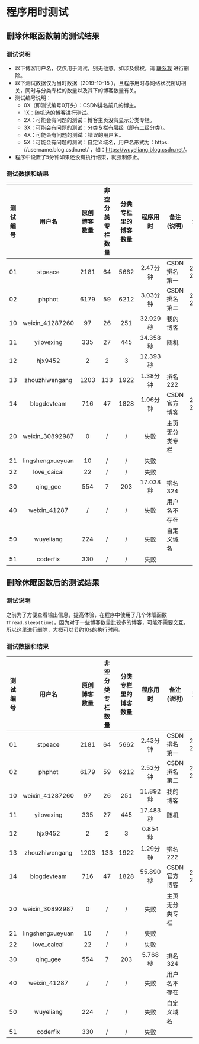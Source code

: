# 程序用时测试

## 删除休眠函数前的测试结果

### 测试说明

- 以下博客用户名，仅仅用于测试，别无他意。如涉及侵权，请 [联系我](sheng.yan836@gmail.com) 进行删除。
- 以下测试数据仅为当时数据（2019-10-15 ），且程序用时与网络状况密切相关，同时与分类专栏的数量以及其下的博客数量有关。
- 测试编号说明：
  - 0X（即测试编号0开头）：CSDN排名前几的博主。
  - 1X：随机选的博客进行测试。
  - 2X：可能会有问题的测试：博客主页没有显示分类专栏。
  - 3X：可能会有问题的测试：分类专栏有层级（即有二级分类）。
  - 4X：可能会有问题的测试：错误的用户名。
  - 5X：可能会有问题的测试：自定义域名，用户名形式为：https: //username.blog.csdn.net/ ，如：<https://wuyeliang.blog.csdn.net/>。
- 程序中设置了5分钟如果还没有执行结束，就强制停止。

### 测试数据和结果

| 测试编号 |      用户名      | 原创博客数量 | 非空分类专栏数量 | 分类专栏里的博客数量 | 程序用时  | 备注(说明)     | 活跃时间        |
| :------: | :--------------: | :----------: | :--------------: | :------------------: | :-------: | -------------- | --------------- |
|    01    |     stpeace      |     2181     |        64        |         5662         | 2.47分钟  | CSDN排名第一   | 2012/10-2019/10 |
|    02    |      phphot      |     6179     |        59        |         6212         | 3.03分钟  | CSDN排名第二   | 2007/7-2009/7   |
|    10    | weixin_41287260  |      97      |        26        |         251          | 32\.929秒 | 我的博客       |                 |
|    11    |    yilovexing    |     335      |        27        |         445          | 34\.358秒 | 随机           |                 |
|    12    |     hjx9452      |      2       |        2         |          3           | 12.393秒  |                |                 |
|    13    |  zhouzhiwengang  |     1203     |       133        |         1922         | 1.38分钟  | 排名222        |                 |
|    14    |   blogdevteam    |     716      |        47        |         1828         | 1.06分钟  | CSDN官方博客   | 2006/4-2019/10  |
|    20    | weixin_30892987  |      0       |        /         |          /           |   失败    | 主页无分类专栏 |                 |
|    21    | lingshengxueyuan |      10      |        /         |          /           |   失败    |                |                 |
|    22    |   love_caicai    |      22      |        /         |          /           |   失败    |                |                 |
|    30    |     qing_gee     |     554      |        7         |         203          | 17.038秒  | 排名324        |                 |
|    40    |   weixin_41287   |      /       |        /         |          /           |   失败    | 用户名不存在   |                 |
|    50    |    wuyeliang     |     224      |        /         |          /           |   失败    | 自定义域名     |                 |
|    51    |     coderfix     |     330      |        /         |          /           |   失败    |                |                 |

## 删除休眠函数后的测试结果

### 测试说明

之前为了方便查看输出信息，提高体验，在程序中使用了几个休眠函数`Thread.sleep(time)`，因为对于一些博客数量比较多的博客，可能不需要交互，所以这里进行删除，大概可以节约10s的执行时间。

### 测试数据和结果

| 测试编号 |      用户名      | 原创博客数量 | 非空分类专栏数量 | 分类专栏里的博客数量 | 程序用时 | 备注(说明)     | 活跃时间        |
| :------: | :--------------: | :----------: | :--------------: | :------------------: | :------: | -------------- | --------------- |
|    01    |     stpeace      |     2181     |        64        |         5662         | 2.43分钟 | CSDN排名第一   | 2012/10-2019/10 |
|    02    |      phphot      |     6179     |        59        |         6212         | 2.52分钟 | CSDN排名第二   | 2007/7-2009/7   |
|    10    | weixin_41287260  |      97      |        26        |         251          | 11.892秒 | 我的博客       |                 |
|    11    |    yilovexing    |     335      |        27        |         445          | 17.483秒 | 随机           |                 |
|    12    |     hjx9452      |      2       |        2         |          3           | 0.854秒  |                |                 |
|    13    |  zhouzhiwengang  |     1203     |       133        |         1922         | 1.29分钟 | 排名222        |                 |
|    14    |   blogdevteam    |     716      |        47        |         1828         | 55.890秒 | CSDN官方博客   | 2006/4-2019/10  |
|    20    | weixin_30892987  |      0       |        /         |          /           |   失败   | 主页无分类专栏 |                 |
|    21    | lingshengxueyuan |      10      |        /         |          /           |   失败   |                |                 |
|    22    |   love_caicai    |      22      |        /         |          /           |   失败   |                |                 |
|    30    |     qing_gee     |     554      |        7         |         203          | 5.768秒  | 排名324        |                 |
|    40    |   weixin_41287   |      /       |        /         |          /           |   失败   | 用户名不存在   |                 |
|    50    |    wuyeliang     |     224      |        /         |          /           |   失败   | 自定义域名     |                 |
|    51    |     coderfix     |     330      |        /         |          /           |   失败   |                |                 |


